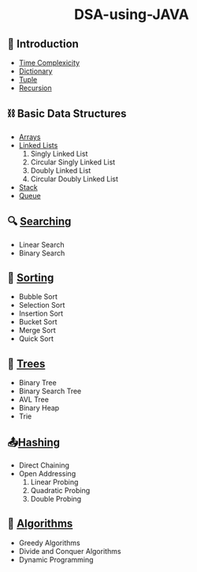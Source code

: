 <h1 style="text-align:center"> DSA-using-JAVA</h1>
<h2> 🚀 Introduction</h2>
<ul>
  <li><a href="https://github.com/ChebroluTejaswi/DSA-using-JAVA-PYTHON/tree/main/1_Time_Complexicity">Time Complexicity</a></li>
  <li><a href="https://github.com/ChebroluTejaswi/DSA-using-JAVA-PYTHON/tree/main/2_Dictionary">Dictionary</a></li>
  <li><a href="https://github.com/ChebroluTejaswi/DSA-using-JAVA-PYTHON/tree/main/3_Tuple">Tuple</a></li>
  <li><a href="https://github.com/ChebroluTejaswi/DSA-using-JAVA-PYTHON/tree/main/4_Recursion">Recursion</a></li>
</ul>
<h2>⛓️ Basic Data Structures</h2>
<ul>
  <li><a href="https://github.com/ChebroluTejaswi/DSA-using-JAVA-PYTHON/tree/main/5_Array">Arrays</a></li>
  <li><a href="https://github.com/ChebroluTejaswi/DSA-using-JAVA-PYTHON/tree/main/Linked_List">Linked Lists</a>
    <ol>
      <li>Singly Linked List</li>
      <li>Circular Singly Linked List</li>
      <li>Doubly Linked List</li>
      <li>Circular Doubly Linked List</li>
    </ol>
  </li>
  <li><a href="https://github.com/ChebroluTejaswi/DSA-using-JAVA-PYTHON/tree/main/Stack">Stack</a></li>
  <li><a href="https://github.com/ChebroluTejaswi/DSA-using-JAVA-PYTHON/tree/main/Queue">Queue</a></li>
</ul>
<h2>&#128269; <a href="https://github.com/ChebroluTejaswi/DSA-using-JAVA-PYTHON/tree/main/Searching">Searching</a> </h2>
<ul>
  <li>Linear Search</li>
  <li>Binary Search</li>
</ul>
<h2>&#128246; <a href="https://github.com/ChebroluTejaswi/DSA-using-JAVA-PYTHON/tree/main/Sorting">Sorting</a> </h2>
<ul>
  <li>Bubble Sort</li>
  <li>Selection Sort</li>
  <li>Insertion Sort</li>
  <li>Bucket Sort</li>
  <li>Merge Sort</li>
  <li>Quick Sort</li>
</ul>
<h2>&#127794; <a href="https://github.com/ChebroluTejaswi/DSA-using-JAVA-PYTHON/tree/main/Tree">Trees</a> </h2>
<ul>
  <li>Binary Tree</li>
  <li>Binary Search Tree</li>
  <li>AVL Tree</li>
  <li>Binary Heap</li>
  <li>Trie</li>
</ul>
<h2>&#128228;<a href="https://github.com/ChebroluTejaswi/DSA-using-JAVA-PYTHON/tree/main/Hashing">Hashing</a> </h2>
<ul>
  <li>Direct Chaining</li>
  <li>Open Addressing
  <ol>
      <li>Linear Probing</li>
      <li>Quadratic Probing</li>
      <li>Double Probing</li>
    </ol>
  </li>
</ul>
<h2>&#129518; <a href="https://github.com/ChebroluTejaswi/DSA-using-JAVA-PYTHON/tree/main/Algorithms">Algorithms</a> </h2>
<ul>
  <!-- <li>Graph Algorithms</li> -->
  <li>Greedy Algorithms</li>
  <li>Divide and Conquer Algorithms</li>
  <li>Dynamic Programming</li>
  <!-- <li>Backtracking</li> -->
</ul>
